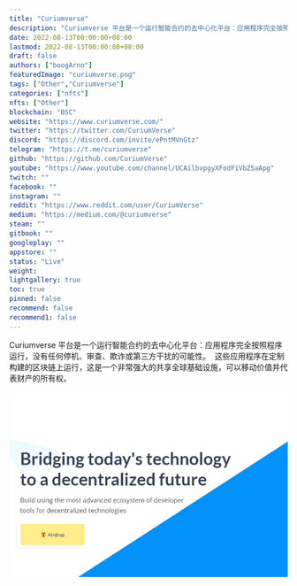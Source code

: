 ```yaml
---
title: "Curiumverse"
description: "Curiumverse 平台是一个运行智能合约的去中心化平台：应用程序完全按照程序运行，没有任何停机的可能性"
date: 2022-08-13T00:00:00+08:00
lastmod: 2022-08-13T00:00:00+08:00
draft: false
authors: ["boogArno"]
featuredImage: "curiumverse.png"
tags: ["Other","Curiumverse"]
categories: ["nfts"]
nfts: ["Other"]
blockchain: "BSC"
website: "https://www.curiumverse.com/"
twitter: "https://twitter.com/CuriumVerse"
discord: "https://discord.com/invite/ePntMVnGtz"
telegram: "https://t.me/curiumverse"
github: "https://github.com/CuriumVerse"
youtube: "https://www.youtube.com/channel/UCAilbvpgyXFodFiVbZ5aApg"
twitch: ""
facebook: ""
instagram: ""
reddit: "https://www.reddit.com/user/CuriumVerse"
medium: "https://medium.com/@curiumverse"
steam: ""
gitbook: ""
googleplay: ""
appstore: ""
status: "Live"
weight: 
lightgallery: true
toc: true
pinned: false
recommend: false
recommend1: false
---
```

<p>Curiumverse 平台是一个运行智能合约的去中心化平台：应用程序完全按照程序运行，没有任何停机、审查、欺诈或第三方干扰的可能性。 &nbsp;这些应用程序在定制构建的区块链上运行，这是一个非常强大的共享全球基础设施，可以移动价值并代表财产的所有权。</p>

![curiumverse-dapp-defi-bsc-image1_a2a4712a00cd1a5059e73853d90f9c0b](curiumverse-dapp-defi-bsc-image1_a2a4712a00cd1a5059e73853d90f9c0b.png)
